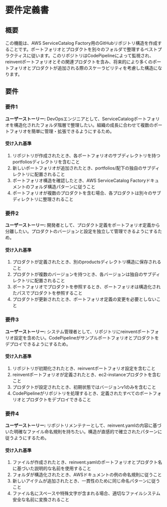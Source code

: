 # 要件定義書

## 概要

この機能は、AWS ServiceCatalog Factory用のGitHubリポジトリ構造を作成することです。ポートフォリオとプロダクトを別々のフォルダで整理するベストプラクティスに従います。このリポジトリはCodePipelineによって監視され、reinventポートフォリオとその関連プロダクトを含み、将来的により多くのポートフォリオとプロダクトが追加される際のスケーラビリティを考慮した構造になります。

## 要件

### 要件1

**ユーザーストーリー:** DevOpsエンジニアとして、ServiceCatalogポートフォリオを構造化されたフォルダ階層で整理したい。組織の成長に合わせて複数のポートフォリオを簡単に管理・拡張できるようにするため。

#### 受け入れ基準

1. リポジトリが作成されたとき、各ポートフォリオのサブディレクトリを持つportfoliosディレクトリを含むこと
2. 新しいポートフォリオが追加されたとき、portfolios/配下の独自のサブディレクトリに配置されること
3. ポートフォリオ構造を確認したとき、AWS ServiceCatalog Factoryドキュメントのフォルダ構造パターンに従うこと
4. ポートフォリオが複数のプロダクトを含む場合、各プロダクトは別々のサブディレクトリに整理されること

### 要件2

**ユーザーストーリー:** 開発者として、プロダクト定義をポートフォリオ定義から分離したい。プロダクトのバージョンと設定を独立して管理できるようにするため。

#### 受け入れ基準

1. プロダクトが定義されたとき、別のproductsディレクトリ構造に保存されること
2. プロダクトが複数のバージョンを持つとき、各バージョンは独自のサブディレクトリに配置されること
3. ポートフォリオでプロダクトを参照するとき、ポートフォリオは構造化されたパスでプロダクトを参照すること
4. プロダクトが更新されたとき、ポートフォリオ定義の変更を必要としないこと

### 要件3

**ユーザーストーリー:** システム管理者として、リポジトリにreinventポートフォリオ設定を含めたい。CodePipelineがサンプルポートフォリオとプロダクトをデプロイできるようにするため。

#### 受け入れ基準

1. リポジトリが初期化されたとき、reinventポートフォリオ設定を含むこと
2. reinventポートフォリオが定義されたとき、ec2-instanceプロダクトを含むこと
3. プロダクトが設定されたとき、初期状態ではバージョンv1のみを含むこと
4. CodePipelineがリポジトリを処理するとき、定義されたすべてのポートフォリオとプロダクトをデプロイできること

### 要件4

**ユーザーストーリー:** リポジトリメンテナーとして、reinvent.yamlの内容に基づいた明確なファイル命名規則を持ちたい。構造が直感的で確立されたパターンに従うようにするため。

#### 受け入れ基準

1. ファイルが作成されたとき、reinvent.yamlのポートフォリオとプロダクト名に基づいた説明的な名前を使用すること
2. フォルダが構造化されたとき、AWSドキュメントの例の命名規則に従うこと
3. 新しいアイテムが追加されたとき、一貫性のために同じ命名パターンに従うこと
4. ファイル名にスペースや特殊文字が含まれる場合、適切なファイルシステム安全な名前に変換されること